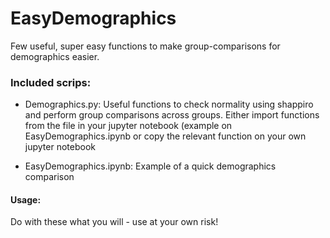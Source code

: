 # EasyDemographics
Few useful, super easy functions to make group-comparisons for demographics easier.

### Included scrips:
- Demographics.py:
    Useful functions to check normality using shappiro and perform group comparisons across groups. 
    Either import functions from the file in your jupyter notebook (example on EasyDemographics.ipynb or copy the relevant function on your own jupyter notebook

- EasyDemographics.ipynb: 
    Example of a quick demographics comparison
    
#### Usage:
Do with these what you will - use at your own risk!
